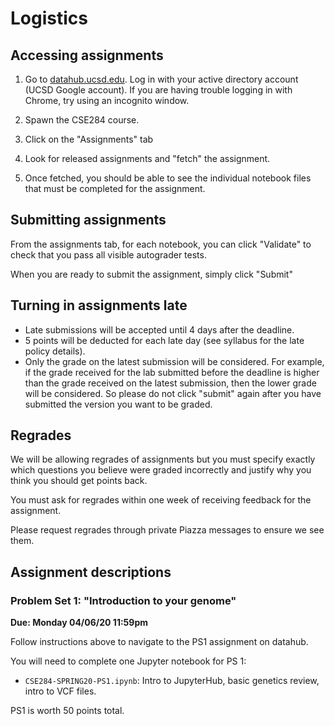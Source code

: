 # Logistics

## Accessing assignments

1. Go to [datahub.ucsd.edu](datahub.ucsd.edu). Log in with your active directory account (UCSD Google account). If you are having trouble logging in with Chrome, try using an incognito window.

2. Spawn the CSE284 course.

3. Click on the "Assignments" tab

4. Look for released assignments and "fetch" the assignment.

5. Once fetched, you should be able to see the individual notebook files that must be completed for the assignment. 

## Submitting assignments

From the assignments tab, for each notebook, you can click "Validate" to check that you pass all visible autograder tests. 

When you are ready to submit the assignment, simply click "Submit"

## Turning in assignments late

* Late submissions will be accepted until 4 days after the deadline.
* 5 points will be deducted for each late day (see syllabus for the late policy details).
* Only the grade on the latest submission will be considered. For example, if the grade received for the lab submitted before the deadline is higher than the grade received on the latest submission, then the lower grade will be considered. So please do not click "submit" again after you have submitted the version you want to be graded.

## Regrades

We will be allowing regrades of assignments but you must specify exactly which questions you believe were graded incorrectly and justify why you think you should get points back.

You must ask for regrades within one week of receiving feedback for the assignment.

Please request regrades through private Piazza messages to ensure we see them.

## Assignment descriptions

<a name="PS1"></a>
### Problem Set 1: "Introduction to your genome"

**Due: Monday 04/06/20 11:59pm**

Follow instructions above to navigate to the PS1 assignment on datahub.

You will need to complete one Jupyter notebook for PS 1:
* `CSE284-SPRING20-PS1.ipynb`: Intro to JupyterHub, basic genetics review, intro to VCF files.

PS1 is worth 50 points total.

